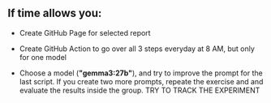 ## If time allows you:

- Create GitHub Page for selected report
- Create GitHub Action to go over all 3 steps everyday at 8 AM, but only for one model


- Choose a model (**"gemma3:27b"**), and try to improve the prompt for the last script. If you create two more prompts, repeate the exercise and and evaluate the results inside the group. TRY TO TRACK THE EXPERIMENT